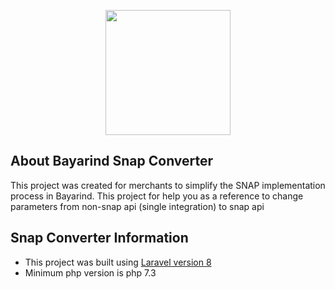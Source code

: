 <p align="center"><a href="https://laravel.com" target="_blank"><img src="https://www.bayarind.id//asset/img/logo-bayarind.png" width="200"></a></p>


## About Bayarind Snap Converter

This project was created for merchants to simplify the SNAP implementation process in Bayarind.
This project for help you as a reference to change parameters from non-snap api (single integration) to snap api

## Snap Converter Information

- This project was built using [Laravel version 8](https://laravel.com/docs/8.x)
- Minimum php version is php 7.3
